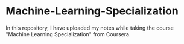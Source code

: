 # Machine-Learning-Specialization
In this repository, I have uploaded my notes while taking the course "Machine Learning Specialization" from Coursera.
